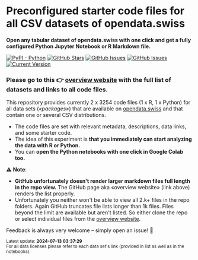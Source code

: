 # Preconfigured starter code files for all CSV datasets of opendata.swiss

**Open any tabular dataset of opendata.swiss with one click and get a fully configured Python Jupyter Notebook or R Markdown file.**

[![PyPI - Python](https://img.shields.io/badge/python-v3.9+-blue.svg)](https://github.com/rnckp/starter-code_opendataswiss)
[![GitHub Stars](https://img.shields.io/github/stars/rnckp/starter-code_opendataswiss.svg)](https://github.com/rnckp/starter-code_opendataswiss/stargazers)
[![GitHub Issues](https://img.shields.io/github/issues/rnckp/starter-code_opendataswiss.svg)](https://github.com/rnckp/starter-code_opendataswiss/issues)
[![GitHub Issues](https://img.shields.io/github/issues-pr/rnckp/starter-code_opendataswiss.svg)](https://img.shields.io/github/issues-pr/rnckp/starter-code_opendataswiss) 
[![Current Version](https://img.shields.io/badge/version-1.0-green.svg)](https://github.com/rnckp/starter-code_opendataswiss)

### Please go to this 👉 **[overview website](https://rnckp.github.io/starter-code_opendataswiss/) with the full list of datasets and links to all code files**. 

This repository provides currently 2 x 3254 code files (1 x R, 1 x Python) for all data sets (*«packages»*) that are available on [opendata.swiss](https://opendata.swiss/) and that contain one or several CSV distributions.

- The code files are set with relevant metadata, descriptions, data links, and some starter code. 
- The idea of this experiment is **that you immediately can start analyzing the data with R or Python.** 
- You can **open the Python notebooks with one click in Google Colab too.**

⚠️ **Note**: 
- **GitHub unfortunately doesn't render larger markdown files full length in the repo view.** The GitHub page aka «overview website» (link above) renders the list properly. 
- Unfortunately you neither won't be able to view all 2.k+ files in the repo folders. Again GitHub truncates file lists longer than 1k files. Files beyond the limit are available but aren't listed. So either clone the repo or select individual files from the [overview website](https://rnckp.github.io/starter-code_opendataswiss/).


Feedback is always very welcome – simply open an issue! 🙌

<sub>Latest update: **2024-07-13 03:37:29**</sub><br>
<sub>For all data licenses please refer to each data set's link (provided in list as well as in the notebooks).</sub>


